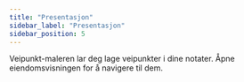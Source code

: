 ```yaml
---
title: "Presentasjon"
sidebar_label: "Presentasjon"
sidebar_position: 5
---
```


Veipunkt-maleren lar deg lage veipunkter i dine notater. Åpne eiendomsvisningen for å navigere til dem.
